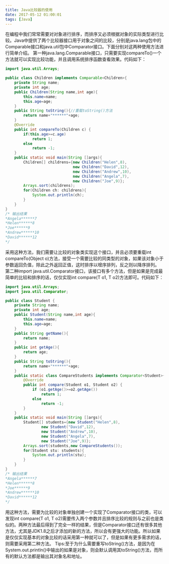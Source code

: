```yaml
---
title: Java比较器的使用
date: 2017-05-12 01:00:01
tags: [Java]
---
```

在编程中我们常常需要对对象进行排序，而排序又必须根据对象的实际类型进行比较。Java中提供了两个比较器接口用于对象之间的比较，分别是java.lang包中的Comparable接口和java.util包中Comparator接口。下面分别对这两种使用方法进行简单介绍。
第一种java.lang.Comparable接口，只需要实现compareTo()一个方法就可以实现比较功能，并且调用系统排序函数查看效果。代码如下：
```java
import java.util.Arrays;

public class Children implements Comparable<Children>{
    private String name;
    private int age;
    public Children(String name,int age){
        this.name=name;
        this.age=age;
    }
    public String toString(){//重载toString()方法
        return name+"******"+age;
    }
    @Override
    public int compareTo(Children c) {
        if(this.age>=c.age)
            return 1;
        else
            return -1;
    }
    public static void main(String []args){
        Children[] childrens={new Children("Helen",8),
                              new Children("David",12),
                              new Children("Andrew",10),
                              new Children("Angela",7),
                              new Children("Joe",9)};
        Arrays.sort(childrens);
        for(Children ch: childrens){
            System.out.println(ch);
        }
    }
}
/* 输出结果
*Angela******7
*Helen******8
*Joe******9
*Andrew******10
*David******12
*/
```
采用这种方法，我们需要让比较的对象类实现这个接口，并且必须要重载int compareTo(Object o)方法，接受一个需要比较的同类型的对象，如果该对象小于参数返回负值，除此之外返回正值，这时排序以增序排列，反之则以降序排列。
第二种import java.util.Comparator接口，该接口有多个方法，但是如果是完成最简单的比较和排序的话，仅仅实现int compare(T o1, T o2)方法即可。代码如下：
```java
import java.util.Arrays;
import java.util.Comparator;

public class Student {
    private String name;
    private int age;
    public Student(String name,int age){
        this.name=name;
        this.age=age;
    }
    public String getName(){
        return name;
    }
    public int getAge(){
        return age;
    }
    public String toString(){
        return name+"******"+age;
    }
    public static class CompareStudents implements Comparator<Student>{
        @Override
        public int compare(Student o1, Student o2) {
            if (o1.getAge()>=o2.getAge())
                return 1;
            else
                return -1;
        }
    }
    public static void main(String []args){
        Student[] students={new Student("Helen",8),
                new Student("David",12),
                new Student("Andrew",10),
                new Student("Angela",7),
                new Student("Joe",9)};
        Arrays.sort(students,new CompareStudents());
        for(Student stu: students){
            System.out.println(stu);
        }
    }
}
/* 输出结果
*Angela******7
*Helen******8
*Joe******9
*Andrew******10
*David******12
*/
```
用这种方法，需要为比较的对象单独创建一个实现了Comparator接口的类，可以发现int compare(T o1, T o2)需要传入两个参数并且排序比较的规则与之前也是类似的。两种方法最后得到了完全一样的结果，但是Comparator接口还有很多其他方法，尤其是JDK1.8之后才添加的新的方法，所以会有更强大的功能。所以如果是仅仅实现基本的对象比较的话采用第一种就可以了，但是如果有更多需求的话，则需要采用第二种方法。
Tips:至于为什么需要重写toString()方法，是因为在System.out.println()中输出的如果是对象，则会默认调用其toString()方法，而所有的默认方法都是输出其对象名和地址。
